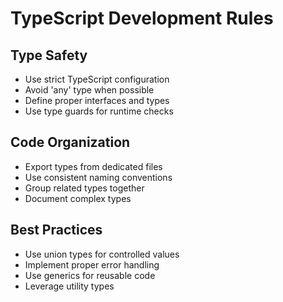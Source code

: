 # TypeScript Development Rules

## Type Safety
- Use strict TypeScript configuration
- Avoid 'any' type when possible
- Define proper interfaces and types
- Use type guards for runtime checks

## Code Organization
- Export types from dedicated files
- Use consistent naming conventions
- Group related types together
- Document complex types

## Best Practices
- Use union types for controlled values
- Implement proper error handling
- Use generics for reusable code
- Leverage utility types
